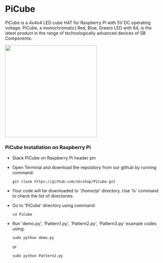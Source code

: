 # PiCube
PiCube is a 4x4x4 LED cube HAT for Raspberry Pi with 5V DC operating voltage. PiCube, a monochromatic( Red, Blue, Green) LED with 64, is the latest product in the range of technologically advanced devices of SB Components.

<img src="https://cdn.shopify.com/s/files/1/1217/2104/products/4_48d6e938-3aa0-4526-88d9-50addc4a1c98_1024x1024.jpg?v=1543402750" width="300">

### PiCube Installation on Raspberry Pi 

* Stack PiCube on Raspberry Pi header pin

* Open Terminal and download the repository from our github by running command: 

   ``` git clone https://github.com/sbcshop/PiCube.git ```
  
* Your code will be downloaded to '/home/pi' directory. Use 'ls' command to check the list of directories.

* Go to 'PiCube' directory using command:
  
  ``` cd PiCube ```
   
* Run 'demo.py', 'Pattern1.py', 'Pattern2.py', 'Pattern3.py' example codes using:
 
  ``` sudo python demo.py  ```
   
   or  
   
   ``` sudo python Pattern2.py ```
